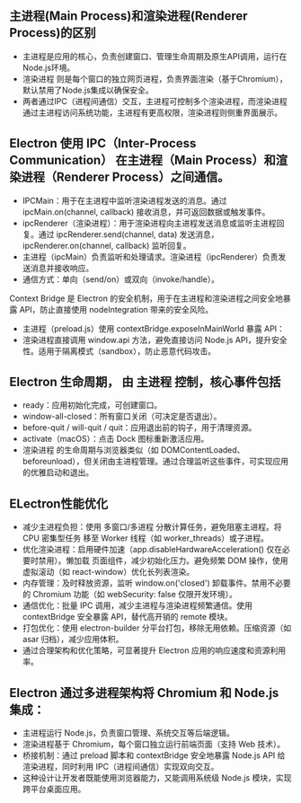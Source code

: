 ## 主进程(Main Process)和渲染进程(Renderer Process)的区别

- 主进程是应用的核心，负责创建窗口、管理生命周期及原生API调用，运行在Node.js环境。
- 渲染进程 则是每个窗口的独立网页进程，负责界面渲染（基于Chromium），默认禁用了Node.js集成以确保安全。
- 两者通过IPC（进程间通信）交互，主进程可控制多个渲染进程，而渲染进程通过主进程访问系统功能，主进程有更高权限，渲染进程则侧重界面展示。

## Electron 使用 IPC（Inter-Process Communication） 在主进程（Main Process）和渲染进程（Renderer Process）之间通信。
- IPCMain：用于在主进程中监听渲染进程发送的消息。通过 ipcMain.on(channel, callback) 接收消息，并可返回数据或触发事件。
- ipcRenderer（渲染进程）：用于渲染进程向主进程发送消息或监听主进程回复。通过 ipcRenderer.send(channel, data) 发送消息，ipcRenderer.on(channel, callback) 监听回复。
- 主进程（ipcMain）负责监听和处理请求。渲染进程（ipcRenderer）负责发送消息并接收响应。
- 通信方式：单向（send/on）或双向（invoke/handle）。

Context Bridge 是 Electron 的安全机制，用于在主进程和渲染进程之间安全地暴露 API，防止直接使用 nodeIntegration 带来的安全风险。
- 主进程（preload.js）使用 contextBridge.exposeInMainWorld 暴露 API：
- 渲染进程直接调用 window.api 方法，避免直接访问 Node.js API，提升安全性。适用于隔离模式（sandbox），防止恶意代码攻击。

## Electron 生命周期， 由 主进程 控制，核心事件包括
- ready：应用初始化完成，可创建窗口。
- window-all-closed：所有窗口关闭（可决定是否退出）。
- before-quit / will-quit / quit：应用退出前的钩子，用于清理资源。
- activate（macOS）：点击 Dock 图标重新激活应用。
- 渲染进程 的生命周期与浏览器类似（如 DOMContentLoaded、beforeunload），但关闭由主进程管理。通过合理监听这些事件，可实现应用的优雅启动和退出。

## ELectron性能优化
- 减少主进程负担：使用 多窗口/多进程 分散计算任务，避免阻塞主进程。将 CPU 密集型任务 移至 Worker 线程（如 worker_threads）或子进程。
- 优化渲染进程：启用硬件加速（app.disableHardwareAcceleration() 仅在必要时禁用）。懒加载 页面组件，减少初始化压力。避免频繁 DOM 操作，使用虚拟滚动（如 react-window）优化长列表渲染。
- 内存管理：及时释放资源，监听 window.on('closed') 卸载事件。禁用不必要的 Chromium 功能（如 webSecurity: false 仅限开发环境）。
- 通信优化：批量 IPC 调用，减少主进程与渲染进程频繁通信。使用 contextBridge 安全暴露 API，替代高开销的 remote 模块。
- 打包优化：使用 electron-builder 分平台打包，移除无用依赖。压缩资源（如 asar 归档），减少应用体积。
- 通过合理架构和优化策略，可显著提升 Electron 应用的响应速度和资源利用率。

## Electron 通过多进程架构将 Chromium 和 Node.js 集成：
- 主进程运行 Node.js，负责窗口管理、系统交互等后端逻辑。
- 渲染进程基于 Chromium，每个窗口独立运行前端页面（支持 Web 技术）。
- 桥接机制：通过 preload 脚本和 contextBridge 安全地暴露 Node.js API 给渲染进程，同时利用 IPC（进程间通信）实现双向交互。
- 这种设计让开发者既能使用浏览器能力，又能调用系统级 Node.js 模块，实现跨平台桌面应用。




